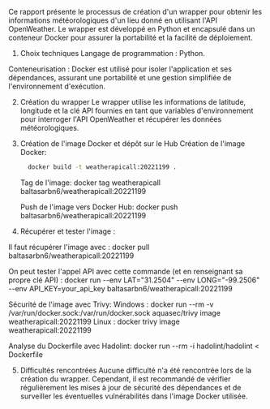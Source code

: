 Ce rapport présente le processus de création d'un wrapper pour obtenir les informations météorologiques d'un lieu donné en utilisant l'API OpenWeather. Le wrapper est développé en Python et encapsulé dans un conteneur Docker pour assurer la portabilité et la facilité de déploiement.

1. Choix techniques
Langage de programmation : Python.

Conteneurisation : Docker est utilisé pour isoler l'application et ses dépendances, assurant une portabilité et une gestion simplifiée de l'environnement d'exécution.

2. Création du wrapper
Le wrapper utilise les informations de latitude, longitude et la clé API fournies en tant que variables d'environnement pour interroger l'API OpenWeather et récupérer les données météorologiques.

3. Création de l'image Docker et dépôt sur le Hub
   Création de l'image Docker:
    ```bash
      docker build -t weatherapicall:20221199 .
    ```

   Tag de l'image:
    docker tag weatherapicall baltasarbn6/weatherapicall:20221199

   Push de l'image vers Docker Hub:
    docker push baltasarbn6/weatherapicall:20221199

4. Récupérer et tester l'image : 

Il faut récupérer l'image avec : 
docker pull baltasarbn6/weatherapicall:20221199

On peut tester l'appel API avec cette commande (et en renseignant sa propre clé API) : 
docker run --env LAT="31.2504" --env LONG="-99.2506" --env API_KEY=your_api_key baltasarbn6/weatherapicall:20221199

Sécurité de l'image avec Trivy:
Windows :
docker run --rm -v /var/run/docker.sock:/var/run/docker.sock aquasec/trivy image weatherapicall:20221199
Linux :
docker trivy image weatherapicall:20221199

Analyse du Dockerfile avec Hadolint:
docker run --rm -i hadolint/hadolint < Dockerfile


5. Difficultés rencontrées
Aucune difficulté n'a été rencontrée lors de la création du wrapper. Cependant, il est recommandé de vérifier régulièrement les mises à jour de sécurité des dépendances et de surveiller les éventuelles vulnérabilités dans l'image Docker utilisée.
